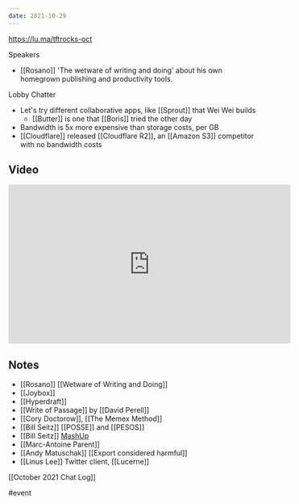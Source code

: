 ```yaml
---
date: 2021-10-29
---
```

https://lu.ma/tftrocks-oct

Speakers
* [[Rosano]] 'The wetware of writing and doing' about his own homegrown publishing and productivity tools.

Lobby Chatter

* Let's try different collaborative apps, like [[Sprout]] that Wei Wei builds
	* [[Butter]] is one that [[Boris]] tried the other day
* Bandwidth is 5x more expensive than storage costs, per GB
* [[Cloudflare]] released [[Cloudflare R2]], an [[Amazon S3]] competitor with no bandwidth costs

## Video

<iframe width="560" height="315" src="https://www.youtube-nocookie.com/embed/McKXW-bP2HQ?si=yTtFlwKo8MG9yScG" title="YouTube video player" frameborder="0" allow="accelerometer; autoplay; clipboard-write; encrypted-media; gyroscope; picture-in-picture; web-share" allowfullscreen></iframe>

## Notes

* [[Rosano]] [[Wetware of Writing and Doing]]
* [[Joybox]]
* [[Hyperdraft]]
* [[Write of Passage]] by [[David Perell]]
* [[Cory Doctorow]], [[The Memex Method]]
* [[Bill Seitz]] [[POSSE]] and [[PESOS]]
* [[Bill Seitz]] [MashUp](http://webseitz.fluxent.com/wiki/MashUp)
* [[Marc-Antoine Parent]]
* [[Andy Matuschak]] [[Export considered harmful]]
* [[Linus Lee]] Twitter client, [[Lucerne]]


[[October 2021 Chat Log]]

#event 